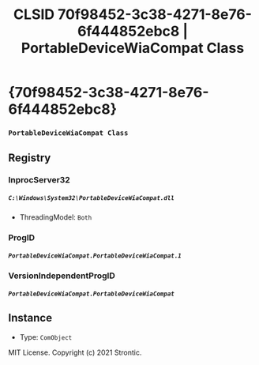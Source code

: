 ﻿---
title: "CLSID 70f98452-3c38-4271-8e76-6f444852ebc8 | PortableDeviceWiaCompat Class"
excerpt: What is COM-Object CLSID 70f98452-3c38-4271-8e76-6f444852ebc8?
---

# {70f98452-3c38-4271-8e76-6f444852ebc8}

### `PortableDeviceWiaCompat Class`

## Registry


### InprocServer32

##### `C:\Windows\System32\PortableDeviceWiaCompat.dll`
* ThreadingModel: `Both`

### ProgID

##### `PortableDeviceWiaCompat.PortableDeviceWiaCompat.1`

### VersionIndependentProgID

##### `PortableDeviceWiaCompat.PortableDeviceWiaCompat`

## Instance

* Type: `ComObject`

MIT License. Copyright (c) 2021 Strontic.


